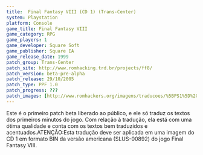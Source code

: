 ```yaml
---
title:  Final Fantasy VIII (CD 1) (Trans-Center)
system: Playstation
platform: Console
game_title: Final Fantasy VIII
game_category: RPG
game_players: 1
game_developer: Square Soft
game_publisher: Square EA
game_release_date: 1999
patch_group: Trans-Center
patch_site: http://www.romhacking.trd.br/projects/ff8/
patch_version: beta-pre-alpha
patch_release: 29/10/2005
patch_type: PPF 1.0
patch_progress: ???
patch_images: [http://www.romhackers.org/imagens/traducoes/%5BPS1%5D%20Final%20Fantasy%20VIII%20-%20Trans-Center%20-%201.png,http://www.romhackers.org/imagens/traducoes/%5BPS1%5D%20Final%20Fantasy%20VIII%20-%20Trans-Center%20-%202.png,http://www.romhackers.org/imagens/traducoes/%5BPS1%5D%20Final%20Fantasy%20VIII%20-%20Trans-Center%20-%203.png]
---
```

Este é o primeiro patch beta liberado ao público, e ele só traduz os textos dos primeiros minutos do jogo. Com relação à tradução, ela está com uma ótima qualidade e conta com os textos bem traduzidos e acentuados.ATENÇÃO:Esta tradução deve ser aplicada em uma imagem do CD 1 em formato BIN da versão americana (SLUS-00892) do jogo Final Fantasy VIII.